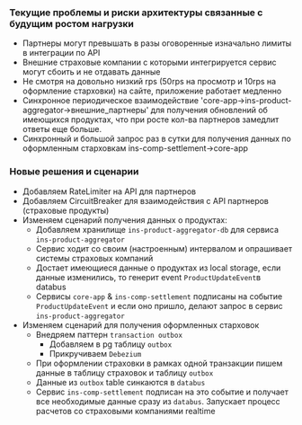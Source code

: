 ### Текущие проблемы и риски архитектуры связанные с будущим ростом нагрузки
- Партнеры могут превышать в разы оговоренные изначально лимиты в интеграции по API
- Внешние страховые компании с которыми интегрируется сервис могут сбоить и не отдавать данные
- Не смотря на довольно низкий rps (50rps на просмотр и 10rps на оформление старховки) на сайте, 
приложение работает медленно
- Синхронное периодическое взаимодействие 'core-app->ins-product-aggregator->внешние_партнеры' для получения обновлений 
об имеющихся продуктах, что при росте кол-ва партнеров замедлит ответы еще больше.
- Синхронный и большой запрос раз в сутки для получения данных по оформленным старховкам ins-comp-settlement->core-app


### Новые решения и сценарии
- Добавляем RateLimiter на API для партнеров
- Добавляем CircuitBreaker для взаимодействия с API партнеров (страховые продукты)
- Изменяем сценарий получения данных о продуктах:
  - Добавляем хранилище `ins-product-aggregator-db` для сервиса `ins-product-aggregator`
  - Сервис ходит со своим (настроенным) интервалом и опрашивает системы страховых компаний
  - Достает имеющиеся данные о продуктах из local storage, если данные изменились, то генерит 
event `ProductUpdateEvent`в databus
  - Сервисы `core-app` & `ins-comp-settlement` подписаны на событие `ProductUpdateEvent` и если оно пришло, 
делают запрос в сервис `ins-product-aggregator`
- Изменяем сценарий для получения оформленных старховок
  - Внедряем паттерн `transaction outbox`
    - Добавляем в pg таблицу `outbox`
    - Прикручиваем `Debezium`
  - При оформлении страховки в рамках одной транзакции пишем данные в таблицу страховок и таблицу `outbox`
  - Данные из `outbox` table синкаются в `databus`
  - Сервис `ins-comp-settlement` подписан на это событие и получает все необходимые данные сразу из `databus`. 
Запускает процесс расчетов со страховыми компаниями realtime